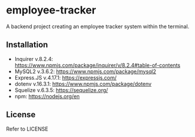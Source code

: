 # employee-tracker

A backend project creating an employee tracker system within the terminal.

## Installation

- Inquirer v.8.2.4: https://www.npmjs.com/package/inquirer/v/8.2.4#table-of-contents
- MySQL2 v.3.6.2: https://www.npmjs.com/package/mysql2
- Express.JS v.4.17.1: https://expressjs.com/
- dotenv v.16.3.1: https://www.npmjs.com/package/dotenv
- Squelize v.6.3.5: https://sequelize.org/
- npm: https://nodejs.org/en

## License

Refer to LICENSE

